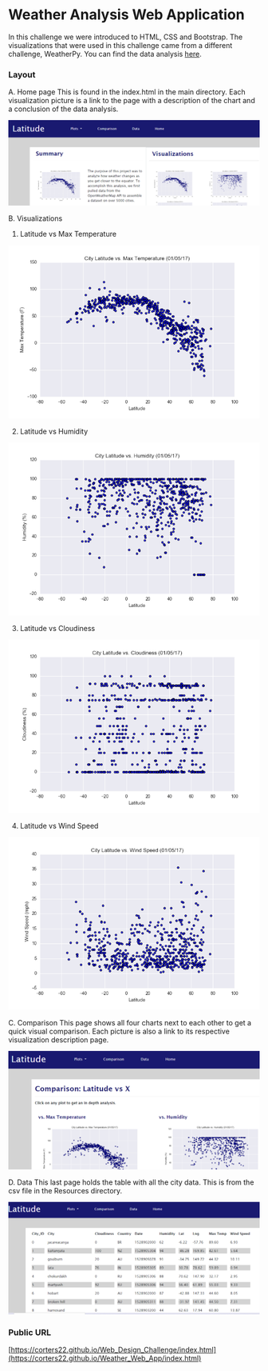 # Weather Analysis Web Application

In this challenge we were introduced to HTML, CSS and Bootstrap. The visualizations that were used in this challenge came from a different challenge, WeatherPy. You can find the data analysis [here](https://github.com/Corters22/python-api-challenge).

### Layout

A. Home page
    This is found in the index.html in the main directory. Each visualization picture is a link to the page with a description of the chart and a conclusion of the data analysis.
    
   ![homepage](Visualizations/homepage_screenshot.PNG)

B. Visualizations

   1. Latitude vs Max Temperature 
     
   ![temp](Visualizations/Fig1.png)
    
   2. Latitude vs Humidity 
     
   ![humidity](Visualizations/Fig2.png)
    
   3. Latitude vs Cloudiness 
    
   ![clouds](Visualizations/Fig3.png)
    
   4. Latitude vs Wind Speed 
    
   ![wind](Visualizations/Fig4.png)

C. Comparison
    This page shows all four charts next to each other to get a quick visual comparison. Each picture is also a link to its respective visualization description page.
    
   ![comparison](Visualizations/comparision_screenshot.PNG)
    
D. Data
    This last page holds the table with all the city data. This is from the csv file in the Resources directory. 
    
   ![data](Visualizations/data_screenshot.PNG)
   
### Public URL

[https://corters22.github.io/Web_Design_Challenge/index.html](https://corters22.github.io/Weather_Web_App/index.html)
